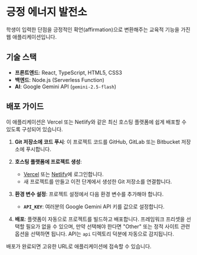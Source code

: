 # 긍정 에너지 발전소

학생이 입력한 단점을 긍정적인 확언(affirmation)으로 변환해주는 교육적 기능을 가진 웹 애플리케이션입니다.

## 기술 스택

-   **프론트엔드**: React, TypeScript, HTML5, CSS3
-   **백엔드**: Node.js (Serverless Function)
-   **AI**: Google Gemini API (`gemini-2.5-flash`)

## 배포 가이드

이 애플리케이션은 Vercel 또는 Netlify와 같은 최신 호스팅 플랫폼에 쉽게 배포할 수 있도록 구성되어 있습니다.

1.  **Git 저장소에 코드 푸시**:
    이 프로젝트 코드를 GitHub, GitLab 또는 Bitbucket 저장소에 푸시합니다.

2.  **호스팅 플랫폼에 프로젝트 생성**:
    -   [Vercel](https://vercel.com/) 또는 [Netlify](https://www.netlify.com/)에 로그인합니다.
    -   새 프로젝트를 만들고 이전 단계에서 생성한 Git 저장소를 연결합니다.

3.  **환경 변수 설정**:
    프로젝트 설정에서 다음 환경 변수를 추가해야 합니다.
    -   **`API_KEY`**: 여러분의 Google Gemini API 키를 값으로 설정합니다.

4.  **배포**:
    플랫폼이 자동으로 프로젝트를 빌드하고 배포합니다. 프레임워크 프리셋을 선택할 필요가 없을 수 있으며, 만약 선택해야 한다면 "Other" 또는 정적 사이트 관련 옵션을 선택하면 됩니다. API는 `api` 디렉토리 덕분에 자동으로 감지됩니다.

배포가 완료되면 고유한 URL로 애플리케이션에 접속할 수 있습니다.
